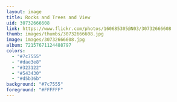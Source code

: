 ```yaml
---
layout: image
title: Rocks and Trees and View
uid: 30732666608
link: https://www.flickr.com/photos/160685305@N03/30732666608
thumb: images/thumbs/30732666608.jpg
image: images/30732666608.jpg
album: 72157671124488797
colors: 
  - "#7c7555"
  - "#dae3e8"
  - "#323122"
  - "#543430"
  - "#d5b36b"
background: "#7c7555"
foreground: "#FFFFFF"
---
```


